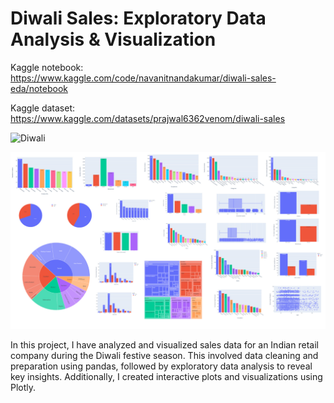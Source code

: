 # Diwali Sales: Exploratory Data Analysis & Visualization

Kaggle notebook: https://www.kaggle.com/code/navanitnandakumar/diwali-sales-eda/notebook

Kaggle dataset: https://www.kaggle.com/datasets/prajwal6362venom/diwali-sales

![Diwali](https://cdn2.wanderlust.co.uk/media/1009/diwali-lamps.jpg?anchor=center&mode=crop&width=1600&height=0&format=auto&quality=90&rnd=132163880120000000)

![All_charts](all_charts.png)

In this project, I have analyzed and visualized sales data for an Indian retail company during the Diwali festive season. This involved data cleaning and preparation using pandas, followed by exploratory data analysis to reveal key insights. Additionally, I created interactive plots and visualizations using Plotly.
